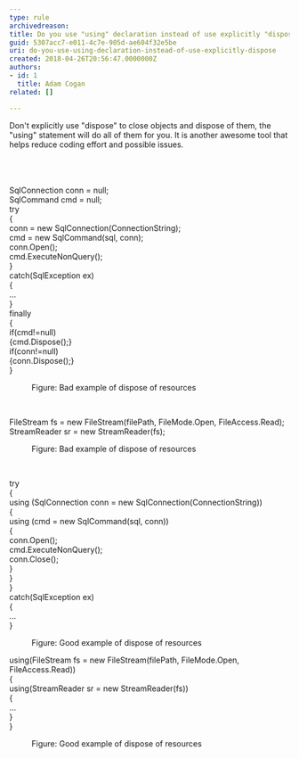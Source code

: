```yaml
---
type: rule
archivedreason: 
title: Do you use "using" declaration instead of use explicitly "dispose"?
guid: 5307acc7-e011-4c7e-905d-ae604f32e5be
uri: do-you-use-using-declaration-instead-of-use-explicitly-dispose
created: 2018-04-26T20:56:47.0000000Z
authors:
- id: 1
  title: Adam Cogan
related: []

---
```



Don't explicitly use &quot;dispose&quot; to close objects and dispose of them, the &quot;using&quot; statement will do all of them for you. It is another awesome tool that helps reduce coding effort and possible issues. <br>​<br>
<br><excerpt class='endintro'></excerpt><br>
<p class="ssw15-rteElement-CodeArea">SqlConnection conn = null; <br>SqlCommand cmd = null; <br>try <br>&#123; <br>conn = new SqlConnection(ConnectionString); <br>cmd = new SqlCommand(sql, conn); <br>conn.Open(); <br>cmd.ExecuteNonQuery(); <br>&#125; <br>catch(SqlException ex) <br>&#123; <br>... <br>&#125; <br>finally <br>&#123; <br>if(cmd!=null) <br>&#123;cmd.Dispose();&#125; <br>if(conn!=null) <br>&#123;conn.Dispose();&#125; <br>&#125; <br></p><dd class="ssw15-rteElement-FigureBad">Figure&#58; Bad example of dispose of resources<br></dd><p><br></p><p class="ssw15-rteElement-CodeArea">FileStream fs = new FileStream(filePath, FileMode.Open, FileAccess.Read); <br>StreamReader sr = new StreamReader(fs);&#160;</p><dd class="ssw15-rteElement-FigureBad">Figure&#58; Bad example of dispose of resources <br></dd><p>​<br></p><p class="ssw15-rteElement-CodeArea">try <br>&#123; <br>using (SqlConnection conn = new SqlConnection(ConnectionString)) <br>&#123; <br>using (cmd = new SqlCommand(sql, conn)) <br>&#123; <br>conn.Open(); <br>cmd.ExecuteNonQuery(); <br>conn.Close(); <br>&#125; <br>&#125; <br>&#125; <br>catch(SqlException ex) <br>&#123; <br>... <br>&#125; <br></p><p></p><dd class="ssw15-rteElement-FigureGood">Figure&#58; Good example of dispose of resources <br></dd><p class="ssw15-rteElement-CodeArea">using(FileStream fs = new FileStream(filePath, FileMode.Open, FileAccess.Read)) <br>&#123; <br>using(StreamReader sr = new StreamReader(fs)) <br>&#123; <br>... <br>&#125; <br>&#125;</p><dd class="ssw15-rteElement-FigureGood"> Figure&#58; Good example of&#160;dispose&#160;of resources&#160; ​</dd><p>​<br></p>


